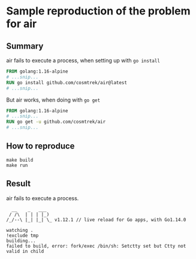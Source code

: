 # Sample reproduction of the problem for air

## Summary

air fails to execute a process, when setting up with `go install`
```Dockerfile
FROM golang:1.16-alpine
# ...snip...
RUN go install github.com/cosmtrek/air@latest
# ...snip...
```

But air works, when doing with `go get`
```Dockerfile
FROM golang:1.16-alpine
# ...snip...
RUN go get -u github.com/cosmtrek/air
# ...snip...
```

## How to reproduce

```shell
make build
make run
```

## Result

air fails to execute a process.
```
  __    _   ___  
 / /\  | | | |_) 
/_/--\ |_| |_| \_ v1.12.1 // live reload for Go apps, with Go1.14.0

watching .
!exclude tmp
building...
failed to build, error: fork/exec /bin/sh: Setctty set but Ctty not valid in child

```
